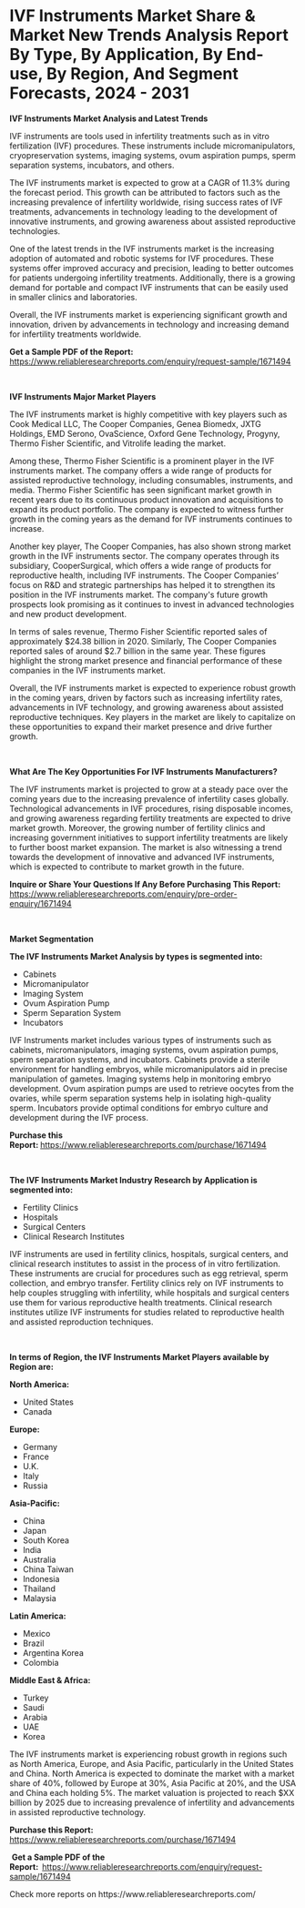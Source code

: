 <p><h1>IVF Instruments Market Share & Market New Trends Analysis Report By Type, By Application, By End-use, By Region, And Segment Forecasts, 2024 - 2031</h1></p><p><strong>IVF Instruments Market Analysis and Latest Trends</strong></p>
<p><p>IVF instruments are tools used in infertility treatments such as in vitro fertilization (IVF) procedures. These instruments include micromanipulators, cryopreservation systems, imaging systems, ovum aspiration pumps, sperm separation systems, incubators, and others.</p><p>The IVF instruments market is expected to grow at a CAGR of 11.3% during the forecast period. This growth can be attributed to factors such as the increasing prevalence of infertility worldwide, rising success rates of IVF treatments, advancements in technology leading to the development of innovative instruments, and growing awareness about assisted reproductive technologies.</p><p>One of the latest trends in the IVF instruments market is the increasing adoption of automated and robotic systems for IVF procedures. These systems offer improved accuracy and precision, leading to better outcomes for patients undergoing infertility treatments. Additionally, there is a growing demand for portable and compact IVF instruments that can be easily used in smaller clinics and laboratories.</p><p>Overall, the IVF instruments market is experiencing significant growth and innovation, driven by advancements in technology and increasing demand for infertility treatments worldwide.</p></p>
<p><strong>Get a Sample PDF of the Report:&nbsp;</strong> <a href="https://www.reliableresearchreports.com/enquiry/request-sample/1671494">https://www.reliableresearchreports.com/enquiry/request-sample/1671494</a></p>
<p>&nbsp;</p>
<p><strong>IVF Instruments Major Market Players</strong></p>
<p><p>The IVF instruments market is highly competitive with key players such as Cook Medical LLC, The Cooper Companies, Genea Biomedx, JXTG Holdings, EMD Serono, OvaScience, Oxford Gene Technology, Progyny, Thermo Fisher Scientific, and Vitrolife leading the market. </p><p>Among these, Thermo Fisher Scientific is a prominent player in the IVF instruments market. The company offers a wide range of products for assisted reproductive technology, including consumables, instruments, and media. Thermo Fisher Scientific has seen significant market growth in recent years due to its continuous product innovation and acquisitions to expand its product portfolio. The company is expected to witness further growth in the coming years as the demand for IVF instruments continues to increase.</p><p>Another key player, The Cooper Companies, has also shown strong market growth in the IVF instruments sector. The company operates through its subsidiary, CooperSurgical, which offers a wide range of products for reproductive health, including IVF instruments. The Cooper Companies’ focus on R&D and strategic partnerships has helped it to strengthen its position in the IVF instruments market. The company's future growth prospects look promising as it continues to invest in advanced technologies and new product development. </p><p>In terms of sales revenue, Thermo Fisher Scientific reported sales of approximately $24.38 billion in 2020. Similarly, The Cooper Companies reported sales of around $2.7 billion in the same year. These figures highlight the strong market presence and financial performance of these companies in the IVF instruments market. </p><p>Overall, the IVF instruments market is expected to experience robust growth in the coming years, driven by factors such as increasing infertility rates, advancements in IVF technology, and growing awareness about assisted reproductive techniques. Key players in the market are likely to capitalize on these opportunities to expand their market presence and drive further growth.</p></p>
<p>&nbsp;</p>
<p><strong>What Are The Key Opportunities For IVF Instruments Manufacturers?</strong></p>
<p><p>The IVF instruments market is projected to grow at a steady pace over the coming years due to the increasing prevalence of infertility cases globally. Technological advancements in IVF procedures, rising disposable incomes, and growing awareness regarding fertility treatments are expected to drive market growth. Moreover, the growing number of fertility clinics and increasing government initiatives to support infertility treatments are likely to further boost market expansion. The market is also witnessing a trend towards the development of innovative and advanced IVF instruments, which is expected to contribute to market growth in the future.</p></p>
<p><strong>Inquire or Share Your Questions If Any Before Purchasing This Report:</strong> <a href="https://www.reliableresearchreports.com/enquiry/pre-order-enquiry/1671494">https://www.reliableresearchreports.com/enquiry/pre-order-enquiry/1671494</a></p>
<p>&nbsp;</p>
<p><strong>Market Segmentation</strong></p>
<p><strong>The IVF Instruments Market Analysis by types is segmented into:</strong></p>
<p><ul><li>Cabinets</li><li>Micromanipulator</li><li>Imaging System</li><li>Ovum Aspiration Pump</li><li>Sperm Separation System</li><li>Incubators</li></ul></p>
<p><p>IVF Instruments market includes various types of instruments such as cabinets, micromanipulators, imaging systems, ovum aspiration pumps, sperm separation systems, and incubators. Cabinets provide a sterile environment for handling embryos, while micromanipulators aid in precise manipulation of gametes. Imaging systems help in monitoring embryo development. Ovum aspiration pumps are used to retrieve oocytes from the ovaries, while sperm separation systems help in isolating high-quality sperm. Incubators provide optimal conditions for embryo culture and development during the IVF process.</p></p>
<p><strong>Purchase this Report:&nbsp;</strong><a href="https://www.reliableresearchreports.com/purchase/1671494">https://www.reliableresearchreports.com/purchase/1671494</a></p>
<p>&nbsp;</p>
<p><strong>The IVF Instruments Market Industry Research by Application is segmented into:</strong></p>
<p><ul><li>Fertility Clinics</li><li>Hospitals</li><li>Surgical Centers</li><li>Clinical Research Institutes</li></ul></p>
<p><p>IVF instruments are used in fertility clinics, hospitals, surgical centers, and clinical research institutes to assist in the process of in vitro fertilization. These instruments are crucial for procedures such as egg retrieval, sperm collection, and embryo transfer. Fertility clinics rely on IVF instruments to help couples struggling with infertility, while hospitals and surgical centers use them for various reproductive health treatments. Clinical research institutes utilize IVF instruments for studies related to reproductive health and assisted reproduction techniques.</p></p>
<p>&nbsp;</p>
<p><strong>In terms of Region, the IVF Instruments Market Players available by Region are:</strong></p>
<p>
    <p> <strong> North America: </strong>
        <ul>
            <li>United States</li>
            <li>Canada</li>
        </ul>
        </p> 
    <p> <strong> Europe: </strong>
        <ul>
            <li>Germany</li>
            <li>France</li>
            <li>U.K.</li>
            <li>Italy</li>
            <li>Russia</li>
        </ul>
        </p> 
    <p> <strong> Asia-Pacific: </strong>
        <ul>
            <li>China</li>
            <li>Japan</li>
            <li>South Korea</li>
            <li>India</li>
            <li>Australia</li>
            <li>China Taiwan</li>
            <li>Indonesia</li>
            <li>Thailand</li>
            <li>Malaysia</li>
        </ul>
        </p> 
    <p> <strong> Latin America: </strong>
        <ul>
            <li>Mexico</li>
            <li>Brazil</li>
            <li>Argentina Korea</li>
            <li>Colombia</li>
        </ul>
        </p> 
    <p> <strong> Middle East & Africa: </strong>
        <ul>
            <li>Turkey</li>
            <li>Saudi</li>
            <li>Arabia</li>
            <li>UAE</li>
            <li>Korea</li>
        </ul>
    </p>
    </p>
<p><p>The IVF instruments market is experiencing robust growth in regions such as North America, Europe, and Asia Pacific, particularly in the United States and China. North America is expected to dominate the market with a market share of 40%, followed by Europe at 30%, Asia Pacific at 20%, and the USA and China each holding 5%. The market valuation is projected to reach $XX billion by 2025 due to increasing prevalence of infertility and advancements in assisted reproductive technology.</p></p>
<p><strong>Purchase this Report: </strong><a href="https://www.reliableresearchreports.com/purchase/1671494">https://www.reliableresearchreports.com/purchase/1671494</a></p>
<p>&nbsp;<strong>Get a Sample PDF of the Report:&nbsp;&nbsp;</strong><a href="https://www.reliableresearchreports.com/enquiry/request-sample/1671494">https://www.reliableresearchreports.com/enquiry/request-sample/1671494</a></p>
<p><strong></strong></p>
<p>Check more reports on https://www.reliableresearchreports.com/</p>